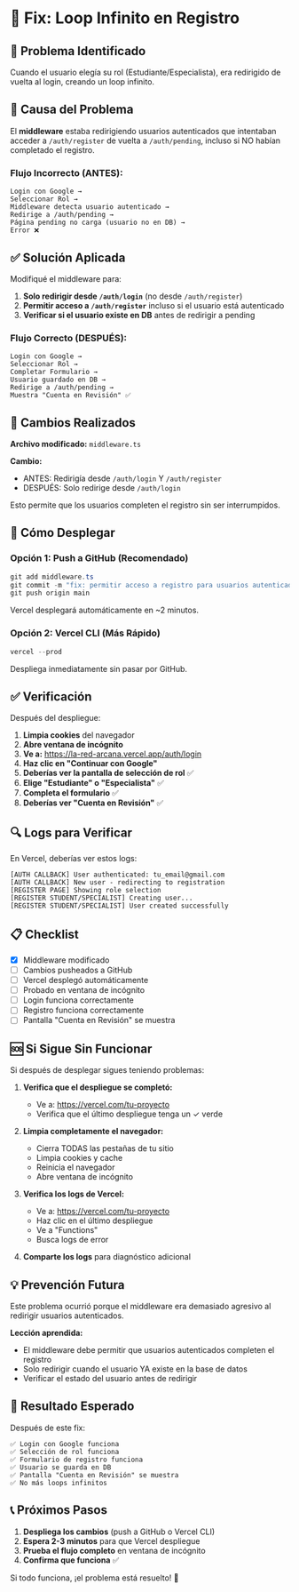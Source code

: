 # 🔧 Fix: Loop Infinito en Registro

## 🎯 Problema Identificado

Cuando el usuario elegía su rol (Estudiante/Especialista), era redirigido de vuelta al login, creando un loop infinito.

## 🐛 Causa del Problema

El **middleware** estaba redirigiendo usuarios autenticados que intentaban acceder a `/auth/register` de vuelta a `/auth/pending`, incluso si NO habían completado el registro.

### Flujo Incorrecto (ANTES):
```
Login con Google → 
Seleccionar Rol → 
Middleware detecta usuario autenticado → 
Redirige a /auth/pending → 
Página pending no carga (usuario no en DB) → 
Error ❌
```

## ✅ Solución Aplicada

Modifiqué el middleware para:
1. **Solo redirigir desde `/auth/login`** (no desde `/auth/register`)
2. **Permitir acceso a `/auth/register`** incluso si el usuario está autenticado
3. **Verificar si el usuario existe en DB** antes de redirigir a pending

### Flujo Correcto (DESPUÉS):
```
Login con Google → 
Seleccionar Rol → 
Completar Formulario → 
Usuario guardado en DB → 
Redirige a /auth/pending → 
Muestra "Cuenta en Revisión" ✅
```

## 📝 Cambios Realizados

**Archivo modificado:** `middleware.ts`

**Cambio:**
- ANTES: Redirigía desde `/auth/login` Y `/auth/register`
- DESPUÉS: Solo redirige desde `/auth/login`

Esto permite que los usuarios completen el registro sin ser interrumpidos.

## 🚀 Cómo Desplegar

### Opción 1: Push a GitHub (Recomendado)

```powershell
git add middleware.ts
git commit -m "fix: permitir acceso a registro para usuarios autenticados"
git push origin main
```

Vercel desplegará automáticamente en ~2 minutos.

### Opción 2: Vercel CLI (Más Rápido)

```powershell
vercel --prod
```

Despliega inmediatamente sin pasar por GitHub.

## ✅ Verificación

Después del despliegue:

1. **Limpia cookies** del navegador
2. **Abre ventana de incógnito**
3. **Ve a:** https://la-red-arcana.vercel.app/auth/login
4. **Haz clic en "Continuar con Google"**
5. **Deberías ver la pantalla de selección de rol** ✅
6. **Elige "Estudiante" o "Especialista"** ✅
7. **Completa el formulario** ✅
8. **Deberías ver "Cuenta en Revisión"** ✅

## 🔍 Logs para Verificar

En Vercel, deberías ver estos logs:

```
[AUTH CALLBACK] User authenticated: tu_email@gmail.com
[AUTH CALLBACK] New user - redirecting to registration
[REGISTER PAGE] Showing role selection
[REGISTER STUDENT/SPECIALIST] Creating user...
[REGISTER STUDENT/SPECIALIST] User created successfully
```

## 📋 Checklist

- [x] Middleware modificado
- [ ] Cambios pusheados a GitHub
- [ ] Vercel desplegó automáticamente
- [ ] Probado en ventana de incógnito
- [ ] Login funciona correctamente
- [ ] Registro funciona correctamente
- [ ] Pantalla "Cuenta en Revisión" se muestra

## 🆘 Si Sigue Sin Funcionar

Si después de desplegar sigues teniendo problemas:

1. **Verifica que el despliegue se completó:**
   - Ve a: https://vercel.com/tu-proyecto
   - Verifica que el último despliegue tenga un ✓ verde

2. **Limpia completamente el navegador:**
   - Cierra TODAS las pestañas de tu sitio
   - Limpia cookies y cache
   - Reinicia el navegador
   - Abre ventana de incógnito

3. **Verifica los logs de Vercel:**
   - Ve a: https://vercel.com/tu-proyecto
   - Haz clic en el último despliegue
   - Ve a "Functions"
   - Busca logs de error

4. **Comparte los logs** para diagnóstico adicional

## 💡 Prevención Futura

Este problema ocurrió porque el middleware era demasiado agresivo al redirigir usuarios autenticados.

**Lección aprendida:**
- El middleware debe permitir que usuarios autenticados completen el registro
- Solo redirigir cuando el usuario YA existe en la base de datos
- Verificar el estado del usuario antes de redirigir

## 🎯 Resultado Esperado

Después de este fix:

```
✅ Login con Google funciona
✅ Selección de rol funciona
✅ Formulario de registro funciona
✅ Usuario se guarda en DB
✅ Pantalla "Cuenta en Revisión" se muestra
✅ No más loops infinitos
```

## 📞 Próximos Pasos

1. **Despliega los cambios** (push a GitHub o Vercel CLI)
2. **Espera 2-3 minutos** para que Vercel despliegue
3. **Prueba el flujo completo** en ventana de incógnito
4. **Confirma que funciona** ✅

Si todo funciona, ¡el problema está resuelto! 🎉
